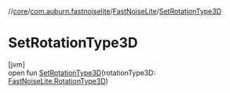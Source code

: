 //[core](../../../index.md)/[com.auburn.fastnoiselite](../index.md)/[FastNoiseLite](index.md)/[SetRotationType3D](-set-rotation-type3-d.md)

# SetRotationType3D

[jvm]\
open fun [SetRotationType3D](-set-rotation-type3-d.md)(rotationType3D: [FastNoiseLite.RotationType3D](-rotation-type3-d/index.md))
